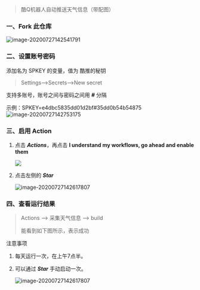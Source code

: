 > 酷Q机器人自动推送天气信息（带配图）

### 一、Fork 此仓库
![image-20200727142541791](https://i.loli.net/2020/07/27/jK5H8FLvt7aBeYX.png)



### 二、设置账号密码
添加名为 SPKEY 的变量，值为 酷推的秘钥

> Settings-->Secrets-->New secret

支持多账号，账号之间与密码之间用 ***#*** 分隔

示例：SPKEY=e4dbc5835dd01d2bf#35dd0b54b54875
![image-20200727142753175](https://i.loli.net/2020/07/27/xjri3p4qdchaf2G.png)

### 三、启用 Action
1. 点击 ***Actions***，再点击 **I understand my workflows, go ahead and enable them**

   ![](https://i.loli.net/2020/07/27/pyQmdMHrOIz4x2f.png)

2. 点击左侧的 ***Star***

   ![image-20200727142617807](https://i.loli.net/2020/07/27/3cXnHYIbOxfQDZh.png)

### 四、查看运行结果
> Actions --> 采集天气信息 --> build
>
> 能看到如下图所示，表示成功

注意事项

1. 每天运行一次，在上午7点半。

2. 可以通过 ***Star*** 手动启动一次。

   ![image-20200727142617807](https://i.loli.net/2020/07/27/87oQeLJOlZvU3Ep.png)
